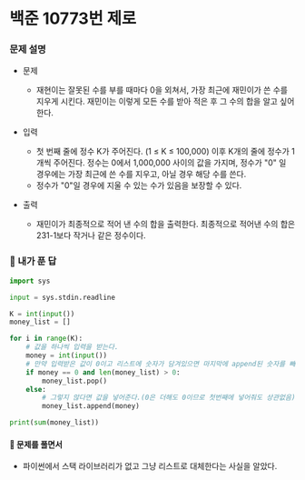 # 백준 10773번 제로

### 문제 설명

- 문제
  - 재현이는 잘못된 수를 부를 때마다 0을 외쳐서, 가장 최근에 재민이가 쓴 수를 지우게 시킨다. 재민이는 이렇게 모든 수를 받아 적은 후 그 수의 합을 알고 싶어 한다.

- 입력
  - 첫 번째 줄에 정수 K가 주어진다. (1 ≤ K ≤ 100,000) 이후 K개의 줄에 정수가 1개씩 주어진다. 정수는 0에서 1,000,000 사이의 값을 가지며, 정수가 "0" 일 경우에는 가장 최근에 쓴 수를 지우고, 아닐 경우 해당 수를 쓴다.
  - 정수가 "0"일 경우에 지울 수 있는 수가 있음을 보장할 수 있다.
- 출력
  - 재민이가 최종적으로 적어 낸 수의 합을 출력한다. 최종적으로 적어낸 수의 합은 231-1보다 작거나 같은 정수이다.



### :full_moon_with_face: 내가 푼 답

```python
import sys

input = sys.stdin.readline

K = int(input())
money_list = []

for i in range(K):
    # 값을 하나씩 입력을 받는다.
    money = int(input())
    # 만약 입력받은 값이 0이고 리스트에 숫자가 담겨있으면 마지막에 append된 숫자를 빼준다.
    if money == 0 and len(money_list) > 0:
        money_list.pop()
    else:
        # 그렇지 않다면 값을 넣어준다.(0은 더해도 0이므로 첫번째에 넣어줘도 상관없음)
        money_list.append(money)

print(sum(money_list))
```



#### :cake: 문제를 풀면서

- 파이썬에서 스택 라이브러리가 없고 그냥 리스트로 대체한다는 사실을 알았다.


